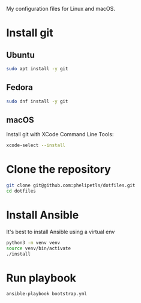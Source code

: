 My configuration files for Linux and macOS.

# Install git

## Ubuntu

```sh
sudo apt install -y git
```

## Fedora

```sh
sudo dnf install -y git
```

## macOS

Install git with XCode Command Line Tools:

```sh
xcode-select --install
```

# Clone the repository

```sh
git clone git@github.com:phelipetls/dotfiles.git
cd dotfiles
```

# Install Ansible

It's best to install Ansible using a virtual env

```sh
python3 -m venv venv
source venv/bin/activate
./install
```

# Run playbook

```sh
ansible-playbook bootstrap.yml
```
